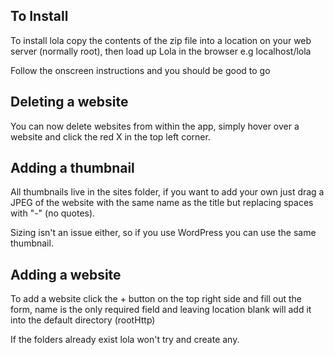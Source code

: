 ## To Install
To install lola copy the contents of the zip file into a location on your web server (normally root), then load up Lola in the browser e.g localhost/lola

Follow the onscreen instructions and you should be good to go

## Deleting a website
You can now delete websites from within the app, simply hover over a website and click the red X in the top left corner.

## Adding a thumbnail
All thumbnails live in the sites folder, if you want to add your own just drag a JPEG of the website with the same name as the title but replacing spaces with "-" (no quotes).

Sizing isn't an issue either, so if you use WordPress you can use the same thumbnail.

## Adding a website
To add a website click the + button on the top right side and fill out the form, name is the only required field and leaving location blank will add it into the default directory (rootHttp)

If the folders already exist lola won't try and create any.
